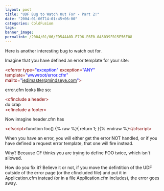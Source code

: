 ```yaml
---
layout: post
title: "UDF Bug to Watch Out For - Part 2!"
date: "2004-01-06T14:01:45+06:00"
categories: ColdFusion 
tags: 
banner_image: 
permalink: /2004/01/06/ED54AA0D-F796-E6E0-0A3039F015E56F08
---
```


Here is another interesting bug to watch out for.

Imagine that you have defined an error template for your site:

<div class="code"><FONT COLOR=MAROON>&lt;cferror type=<FONT COLOR=BLUE>"exception"</FONT> exception=<FONT COLOR=BLUE>"ANY"</FONT> template=<FONT COLOR=BLUE>"wwwroot/error.cfm"</FONT><br>
mailto=<FONT COLOR=BLUE>"<A HREF="mailto:jedimaster@mindseye.com">jedimaster@mindseye.com</A>"</FONT>&gt;</FONT></div>

error.cfm looks like so:

<div class="code"><FONT COLOR=MAROON>&lt;cfinclude a header&gt;</FONT><br>
do crap<br>
<FONT COLOR=MAROON>&lt;cfinclude a footer&gt;</FONT></div>

Now imagine header.cfm has 

<div class="code"><FONT COLOR=MAROON>&lt;cfscript&gt;</FONT>function foo() {% raw %}{ return 1; }{% endraw %}<FONT COLOR=MAROON>&lt;/cfscript&gt;</FONT></div>

When you have an error, you will either get the error NOT handled, or if you have defined a request error template, that one will fire instead. 

Why? Because CF thinks you are trying to define FOO twice, which isn't allowed.

How do you fix it? Believe it or not, if you move the defintition of the UDF outside of the error page (or the cfincluded file) and put it in Application.cfm instead (or in a file Application.cfm includes), the error goes away.